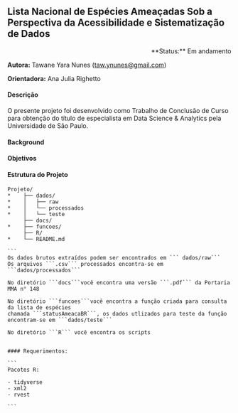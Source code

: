 ## Lista Nacional de Espécies Ameaçadas Sob a Perspectiva da Acessibilidade e Sistematização de Dados

<div style="text-align: right"> **Status:** Em andamento </div>

**Autora:** Tawane Yara Nunes (taw.ynunes@gmail.com)           

**Orientadora:** Ana Julia Righetto


#### Descrição

O presente projeto foi desenvolvido como Trabalho de Conclusão de Curso para obtenção do título de especialista em Data Science & Analytics pela Universidade de São Paulo.


#### Background

#### Objetivos

#### Estrutura do Projeto

````
Projeto/
*    ├── dados/
*    │   ├── raw
*    │   └── processados
*    │   └── teste
     ├── docs/
*    ├── funcoes/
     ├── R/
*    └── README.md

```
Os dados brutos extraídos podem ser encontrados em ``` dados/raw```
Os arquivos ```.csv``` processados encontra-se em ```dados/processados```

No diretório ```docs```você encontra uma versão ```.pdf``` da Portaria MMA n° 148

No diretório ```funcoes```você encontra a função criada para consulta da lista de espécies
chamada ```statusAmeacaBR```, os dados utlizados para teste da função encontram-se em ```dados/teste```

No diretório ```R``` você encontra os scripts


#### Requerimentos:

```
Pacotes R:

- tidyverse
- xml2
- rvest

```